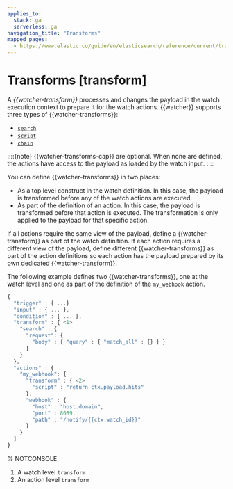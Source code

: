 ```yaml
---
applies_to:
  stack: ga
  serverless: ga
navigation_title: "Transforms"
mapped_pages:
  - https://www.elastic.co/guide/en/elasticsearch/reference/current/transform.html
---
```


# Transforms [transform]

A *{{watcher-transform}}* processes and changes the payload in the watch execution context to prepare it for the watch actions. {{watcher}} supports three types of {{watcher-transforms}}:

* [`search`](transform-search.md)
* [`script`](transform-script.md)
* [`chain`](transform-chain.md)

::::{note}
{{watcher-transforms-cap}} are optional. When none are defined, the actions have access to the payload as loaded by the watch input.
::::

You can define {{watcher-transforms}} in two places:

* As a top level construct in the watch definition. In this case, the payload is transformed before any of the watch actions are executed.
* As part of the definition of an action. In this case, the payload is transformed before that action is executed. The transformation is only applied to the payload for that specific action.

If all actions require the same view of the payload, define a {{watcher-transform}} as part of the watch definition. If each action requires a different view of the payload, define different {{watcher-transforms}} as part of the action definitions so each action has the payload prepared by its own dedicated {{watcher-transform}}.

The following example defines two {{watcher-transforms}}, one at the watch level and one as part of the definition of the `my_webhook` action.

```js
{
  "trigger" : { ...}
  "input" : { ... },
  "condition" : { ... },
  "transform" : { <1>
    "search" : {
      "request": {
        "body" : { "query" : { "match_all" : {} } }
      }
    }
  },
  "actions" : {
    "my_webhook": {
      "transform" : { <2>
      	"script" : "return ctx.payload.hits"
      },
      "webhook" : {
      	"host" : "host.domain",
      	"port" : 8089,
      	"path" : "/notify/{{ctx.watch_id}}"
      }
    }
  ]
}
```
%  NOTCONSOLE

1. A watch level `transform`
2. An action level `transform`
